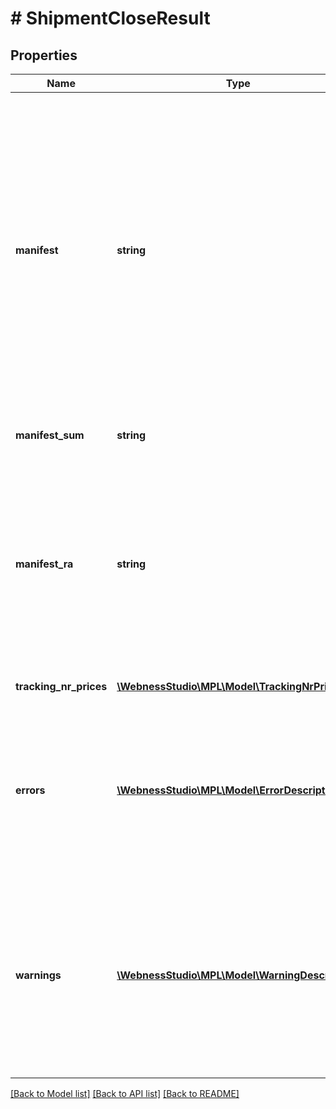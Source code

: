 # # ShipmentCloseResult

## Properties

Name | Type | Description | Notes
------------ | ------------- | ------------- | -------------
**manifest** | **string** | A generált szállítólevelek (a csomagok fizikai átvételekor használt papír alapú elismervény, amin kézzel lehet rögzíteni az átadott/átvett csomagok listáját).\\  Elektronikus feladójegyzékenként (efj) egy-egy készül belőle.\\   /   Generated delivery notes (a paper-based receipt used for the physical receipt of parcels, on which the list of parcels delivered/accepted can be recorded manually).\\  One electronic posting list(efj) is made of it. | [optional]
**manifest_sum** | **string** | Feladójegyzék pdf formátumban   /   Posting list in PDF format | [optional]
**manifest_ra** | **string** | Raklapos feladójegyzék pdf formátumban. Csak raklapos küldemény feladás esetén értelmezett, akkor kötelező kinyomtatni és a futárnak átadni.   /   Posting list for pallet in PDF format. Interpreted only when dispatching a pallet mail item, then it must be printed and handed over to the courier. | [optional]
**tracking_nr_prices** | [**\WebnessStudio\MPL\Model\TrackingNrPrice[]**](TrackingNrPrice.md) | Szállítmány feladási díjak   /   Consignment postage fees | [optional]
**errors** | [**\WebnessStudio\MPL\Model\ErrorDescriptor[]**](ErrorDescriptor.md) | A kérés végrehajtása során észlelt hibák. Amennyiben van hibalista, úgy az adott kérés sikertelenül zárult.   /   Errors detected during request execution. If there is an error list, the request was unsuccessful. | [optional]
**warnings** | [**\WebnessStudio\MPL\Model\WarningDescriptor[]**](WarningDescriptor.md) | A kérés végrehajtása során észlelt hiányosságok. Amennyiben a lista tartalmaz elemet, úgy az adott kérés sikeresen zárult.   /   Deficiencies detected during the execution of the request. If the list contains an item, the request was completed successfully. | [optional]

[[Back to Model list]](../../README.md#models) [[Back to API list]](../../README.md#endpoints) [[Back to README]](../../README.md)
